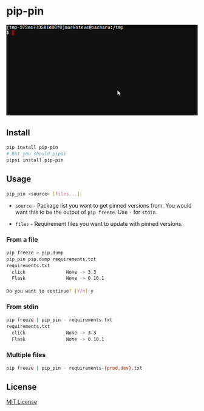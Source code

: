 # pip-pin

![Demo](demo.gif)

## Install

```bash
pip install pip-pin
# But you should pipsi
pipsi install pip-pin
```

## Usage

```bash
pip_pin <source> [files...]
```

- `source` - Package list you want to get pinned versions from. You would want
this to be the output of `pip freeze`. Use `-` for `stdin`.

- `files` - Requirement files you want to update with pinned versions.

### From a file

```bash
pip freeze > pip.dump
pip_pin pip.dump requirements.txt
requirements.txt
  click               None -> 3.3
  Flask               None -> 0.10.1

Do you want to continue? [Y/n] y
```

### From stdin

```bash
pip freeze | pip_pin - requirements.txt
requirements.txt
  click               None -> 3.3
  Flask               None -> 0.10.1

```

### Multiple files

```bash
pip freeze | pip_pin - requirements-{prod,dev}.txt
```

## License

[MIT License](http://marksteve.mit-license.org)

